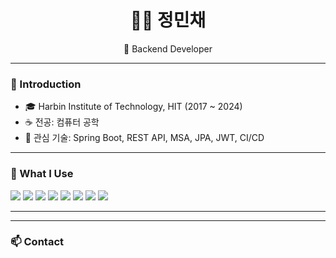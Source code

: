 <h1 align="center">
  👩‍💻 정민채
</h1>

<p align="center">
  💼 Backend Developer
</p>

---

### 🏫 Introduction

- 🎓 Harbin Institute of Technology, HIT (2017 ~ 2024)
- ☕ 전공: 컴퓨터 공학
- 💬 관심 기술: Spring Boot, REST API, MSA, JPA, JWT, CI/CD

---

### 🌱 What I Use
<p>
  <img src="https://img.shields.io/badge/Java-007396?style=flat&logo=java&logoColor=white"/>
  <img src="https://img.shields.io/badge/Spring Boot-6DB33F?style=flat&logo=springboot&logoColor=white"/>
  <img src="https://img.shields.io/badge/JPA-59666C?style=flat&logo=hibernate&logoColor=white"/>
  <img src="https://img.shields.io/badge/Gradle-02303A?style=flat&logo=gradle&logoColor=white"/>
  <img src="https://img.shields.io/badge/MySQL-4479A1?style=flat&logo=mysql&logoColor=white"/>
  <img src="https://img.shields.io/badge/Redis-DC382D?style=flat&logo=redis&logoColor=white"/>
  <img src="https://img.shields.io/badge/Docker-2496ED?style=flat&logo=docker&logoColor=white"/>
  <img src="https://img.shields.io/badge/JWT-000000?style=flat&logo=jsonwebtokens&logoColor=white"/>
</p>

---



---

### 📫 Contact
